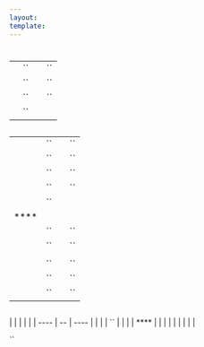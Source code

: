 ```yaml
---
layout:
template:
---
```

# 



# 





## 

|      |    |      |    |
| ---- | -- | ---- | -- |
| []() | `` | []() | `` |
| []() | `` | []() | `` |
| []() | `` | []() | `` |
| []() | `` |      |    |

## 



|      |    |      |    |
| ---- | -- | ---- | -- |
| []() | `` | []() | `` |
| []() | `` | []() | `` |
| []() | `` | []() | `` |
| []() | `` | []() | `` |
| []() | `` |      |    |
| **** |    |      |    |
| []() | `` | []() | `` |
| []() | `` | []() | `` |
|      |    |      |    |
| []() | `` | []() | `` |
| []() | `` | []() | `` |
| []() | `` | []() | `` |

## 

|      |    |      |  |
| ---- | -- | ---- |  |
| []() | `` |      |  |
| **** |    |      |  |
| []() |    | []() |  |

``

> > > > > > >
